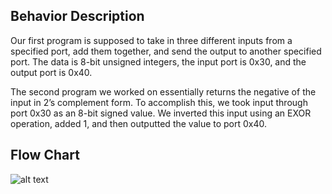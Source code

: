 
## Behavior Description

Our first program is supposed to take in three different inputs from a specified port, add them together, and send the output to another specified port. The data is 8-bit unsigned integers, the input port is 0x30, and the output port is 0x40.

The second program we worked on essentially returns the negative of the input in 2’s complement form. To accomplish this, we took input through port 0x30 as an 8-bit signed value. We inverted this input using an EXOR operation, added 1, and then outputted the value to port 0x40.

## Flow Chart
![alt text](https://i.imgur.com/6ZcYzPz.png?1)
